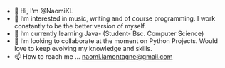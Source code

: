- 👋 Hi, I’m @NaomiKL
- 👀 I’m interested in music, writing and of course programming. I work constantly to be the better version of myself.
- 🌱 I’m currently learning Java- (Student- Bsc. Computer Science)
- 💞️ I’m looking to collaborate at the moment on Python Projects. Would love to keep evolving my knowledge and skills.
- 📫 How to reach me ... naomi.lamontagne@gmail.com

<!---
NaomiKL/NaomiKL is a ✨ special ✨ repository because its `README.md` (this file) appears on your GitHub profile.
You can click the Preview link to take a look at your changes.
--->
